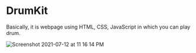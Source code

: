 # DrumKit
Basically, it is webpage using HTML, CSS, JavaScript in which you can play drum. 


![Screenshot 2021-07-12 at 11 16 14 PM](https://user-images.githubusercontent.com/65879727/125333325-bd2e5900-e367-11eb-9d89-9784abbfce6a.png)
